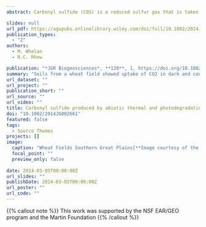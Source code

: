 ```yaml
---
abstract: Carbonyl sulfide (COS) is a reduced sulfur gas that is taken up irreversibly in plant leaves proportionally with CO2, allowing its potential use as a tracer for gross primary production. Recently,wheat field soil at the Southern Great Plains Atmospheric Radiation Measurement site in Lamont, Oklahoma, was found to be a measureable source of COS to the atmosphere. To understand the mechanism of COS production, soil and root samples were collected from the site and incubated in the laboratory over a range of temperatures (15–34 C) and light conditions (light and dark). Samples exhibited mostly COS net uptake from the atmosphere in dark and cool (<22–25 C) trials. COS emission was observed during dark incubations at high temperatures (>25 C), consistent with field observations, and at a lower temperature (19 C) when a full spectrum lamp (max wavelength 600 nm) was applied. Sterilized soil and root samples yielded only COS production that increased with temperature, supporting the hypothesis that (a) COS production in thesesamples is abiotic, (b) production is directly influenced by temperature and light, and (c) some COS consumption in soil and root samples is biotic.

slides: null
url_pdf: https://agupubs.onlinelibrary.wiley.com/doi/full/10.1002/2014JG002661
publication_types:
  - "2"
authors:
  - M. Whelan
  - R.C. Rhew

publication: "*JGR Biogeosciences*, **120**, 1, https://doi.org/10.1002/2014JG002661"
summary: "Soils from a wheat field showed uptake of CO2 in dark and cool incubations, while showing emissions during either high termperatures or under light conditions.  When soils were sterilized, only emissions of COS were observed. This suggests COS produciton is abiotic and facilitated by higher temperatures and/or light. "
url_dataset: ""
url_project: ""
publication_short: ""
url_source: ""
url_video: ""
title: Carbonyl sulfide produced by abiotic thermal and photodegradation of soil organic matter from wheat field substrate
doi: "10.1002/2014JG002661"
featured: false
tags:
  - Source Themes
projects: []
image:
  caption: "Wheat Fields Southern Great Plains[**Image courtesy of the U.S. Department of Energy Atmospheric Radiation Measurement (ARM) user facility**](https://www.flickr.com/photos/armgov/4794395238)"
  focal_point: ""
  preview_only: false  
  
date: 2014-03-05T00:00:00Z  
url_slides: ""
publishDate: 2014-03-05T00:00:00Z
url_poster: ""
url_code: ""
---
```


{{% callout note %}}
This work was supported by the NSF EAR/GEO program and the Martin Foundation
{{% /callout %}}
